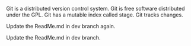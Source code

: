 Git is a distributed version control system.
Git is free software distributed under the GPL.
Git has a mutable index called stage.
Git tracks changes.

Update the ReadMe.md in dev branch again.

Update the ReadMe.md in dev branch.